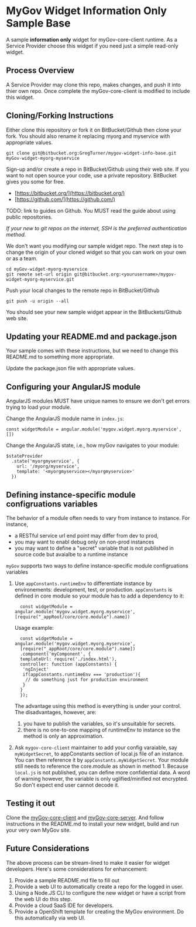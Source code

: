 # MyGov Widget Information Only Sample Base

A sample **information only** widget for myGov-core-client runtime.  As a Service Provider choose this widget if you need just a simple read-only widget.

## Process Overview

 A Service Provider may clone this repo, makes changes, and push it into thier own repo.  Once complete the myGov-core-client is modified to include this widget.

## Cloning/Forking Instructions

Either clone this repository or fork it on BitBucket/Github then clone your fork.  You should also rename it replacing myorg and myservice with appropriate values.

    git clone git@bitbucket.org:GregTurner/mygov-widget-info-base.git myGov-widget-myorg-myservice

Sign-up and/or create a repo in BitBucket/Github using their web site.  If you want to not open source your code, use a private repository.  BitBucket gives you some for free.

- [https://bitbucket.org/](https://bitbucket.org/)
- [https://github.com/](https://github.com/)

TODO: link to guides on Github.  You MUST read the guide about using public repositories.

*If your new to git repos on the internet, SSH is the preferred authentication method.*

We don't want you modifying our sample widget repo.  The next step is to change the origin of your cloned widget so that you can work on your own or as a team.

	cd myGov-widget-myorg-myservice
	git remote set-url origin git@bitbucket.org:<yourusername>/mygov-widget-myorg-myservice.git

Push your local changes to the remote repo in BitBucket/Github

	git push -u origin --all

You should see your new sample widget appear in the BitBuckets/Github web site.

## Updating your README.md and package.json

Your sample comes with these instructions, but we need to change this README.md to something more appropriate.

Update the package.json file with appropriate values.

## Configuring your AngularJS module

AngularJS modules MUST have unique names to ensure we don't get errors trying to load your module.

Change the AngularJS module name in `index.js`:

	const widgetModule = angular.module('mygov.widget.myorg.myservice', [])

Change the AngularJS state, i.e., how myGov navigates to your module:

	$stateProvider
      .state('myorgmyservice', {
        url: '/myorg/myservice',
        template: '<myorgmyservice></myorgmyservice>'
      })

## Defining instance-specific module configruations variables

The behavior of a module often needs to vary from instance to instance. For instance,

* a RESTful service url end point may differ from dev to prod,
* you may want to enabl debug only on non-prod instances
* you may want to define a "secret" variable that is not published in source code but avaialbe to a runtime instance

`myGov` supports two ways to define instance-specific module configruations variables

1. Use `appConstants.runtimeEnv` to differentiate instance by environements: development, test, or production. `appConstants` is
   defined in core module so your module has to add a dependency to it:

         const widgetModule = angular.module('mygov.widget.myorg.myservice', [require("_appRoot/core/core.module").name])

     Usage example:

         const widgetModule = angular.module('mygov.widget.myorg.myservice',
         [require("_appRoot/core/core.module").name])
         .component('myComponent', {
         templateUrl: require('./index.html'),
         controller: function (appConstants) {
          'ngInject'
          if(appConstants.runtimeEnv === 'production'){
           // do something just for production environment
          }
         }
         });
     The advantage using this method is everything is under your control. The disadvantages, however, are:

     1. you have to publish the variables, so it's unsuitable for secrets.
     2. there is no one-to-one mapping of runtimeEnv to instance so the method is only an approximation.

2. Ask `mygov-core-client` maintainer to add your config varaiable, say `myWidgetSecret`, to appConstants section of local.js file of an instance. You can then reference it by `appConstants.myWidgetSecret`. Your module still needs to reference the core.module as shown in method 1. Because `local.js` is not published, you can define more confidential data. A word of warning however, the variable is only uglified/minified not encrypted. So don't expect end user cannot decode it.


## Testing it out

Clone the [myGov-core-client](https://bitbucket.org/fredwen/mygov-core-client) and [myGov-core-server](https://bitbucket.org/fredwen/mygov-core-server). And follow instructions in the README.md to install your new widget, build and run your very own MyGov site.

## Future Considerations

The above process can be stream-lined to make it easier for widget developers.  Here's some considerations for enhancement:

1. Provide a sample README.md file to fill out
2. Provide a web UI to automatically create a repo for the logged in user.
2. Using a Node.JS CLI to configure the new widget or have a script from the web UI do this step.
3. Provide a cloud SaaS IDE for developers.
4. Provide a OpenShift template for creating the MyGov environment. Do this automatically via web UI.
